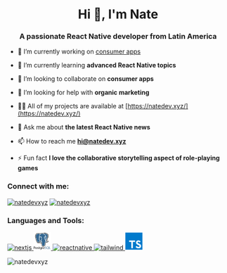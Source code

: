 <h1 align="center">Hi 👋, I'm Nate</h1>
<h3 align="center">A passionate React Native developer from Latin America</h3>

- 🔭 I’m currently working on [consumer apps](https://x.com/natedevxyz)

- 🌱 I’m currently learning **advanced React Native topics**

- 👯 I’m looking to collaborate on **consumer apps**

- 🤝 I’m looking for help with **organic marketing**

- 👨‍💻 All of my projects are available at [https://natedev.xyz/](https://natedev.xyz/)

- 💬 Ask me about **the latest React Native news**

- 📫 How to reach me **hi@natedev.xyz**

- ⚡ Fun fact **I love the collaborative storytelling aspect of role-playing games**

<h3 align="left">Connect with me:</h3>
<p align="left">
<a href="https://twitter.com/natedevxyz" target="blank"><img align="center" src="https://raw.githubusercontent.com/rahuldkjain/github-profile-readme-generator/master/src/images/icons/Social/twitter.svg" alt="natedevxyz" height="30" width="40" /></a>
<a href="https://linkedin.com/in/natedevxyz" target="blank"><img align="center" src="https://raw.githubusercontent.com/rahuldkjain/github-profile-readme-generator/master/src/images/icons/Social/linked-in-alt.svg" alt="natedevxyz" height="30" width="40" /></a>
</p>

<h3 align="left">Languages and Tools:</h3>
<a href="https://nextjs.org/" target="_blank" rel="noreferrer"> <img src="https://cdn.worldvectorlogo.com/logos/nextjs-2.svg" alt="nextjs" width="40" height="40"/> </a> <a href="https://www.postgresql.org" target="_blank" rel="noreferrer"> <img src="https://raw.githubusercontent.com/devicons/devicon/master/icons/postgresql/postgresql-original-wordmark.svg" alt="postgresql" width="40" height="40"/> </a> <a href="https://reactnative.dev/" target="_blank" rel="noreferrer"> <img src="https://reactnative.dev/img/header_logo.svg" alt="reactnative" width="40" height="40"/> </a> <a href="https://tailwindcss.com/" target="_blank" rel="noreferrer"> <img src="https://www.vectorlogo.zone/logos/tailwindcss/tailwindcss-icon.svg" alt="tailwind" width="40" height="40"/> </a> <a href="https://www.typescriptlang.org/" target="_blank" rel="noreferrer"> <img src="https://raw.githubusercontent.com/devicons/devicon/master/icons/typescript/typescript-original.svg" alt="typescript" width="40" height="40"/> </a> </p>

<p><img align="center" src="https://github-readme-stats.vercel.app/api/top-langs?username=natedevxyz&show_icons=true&locale=en&layout=compact" alt="natedevxyz" /></p>
